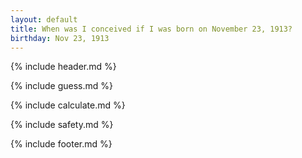 ```yaml
---
layout: default
title: When was I conceived if I was born on November 23, 1913?
birthday: Nov 23, 1913
---
```


{% include header.md %}

{% include guess.md %}

{% include calculate.md %}

{% include safety.md %}

{% include footer.md %}




